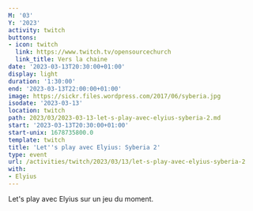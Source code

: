```yaml
---
M: '03'
Y: '2023'
activity: twitch
buttons:
- icon: twitch
  link: https://www.twitch.tv/opensourcechurch
  link_title: Vers la chaine
date: '2023-03-13T20:30:00+01:00'
display: light
duration: '1:30:00'
end: '2023-03-13T22:00:00+01:00'
image: https://sickr.files.wordpress.com/2017/06/syberia.jpg
isodate: '2023-03-13'
location: twitch
path: 2023/03/2023-03-13-let-s-play-avec-elyius-syberia-2.md
start: '2023-03-13T20:30:00+01:00'
start-unix: 1678735800.0
template: twitch
title: 'Let''s play avec Elyius: Syberia 2'
type: event
url: /activities/twitch/2023/03/13/let-s-play-avec-elyius-syberia-2
with:
- Elyius
---
```

Let's play avec Elyius sur un jeu du moment.